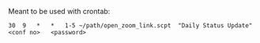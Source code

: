 Meant to be used with crontab:
```
30	9	*	*	1-5	~/path/open_zoom_link.scpt	"Daily Status Update"	<conf no>	<password>

```
